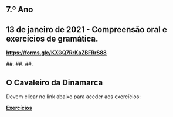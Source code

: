 ## 7.º Ano

## 13 de janeiro de 2021 - Compreensão oral e exercícios de gramática.

<a href="https://forms.gle/KXGQ7RrKaZBFRrS88" target="_blank" rel="noopener noreferrer"><b>https://forms.gle/KXGQ7RrKaZBFRrS88</b></a>

##.
##.
##.

## O Cavaleiro da Dinamarca

Devem clicar no link abaixo para aceder aos exercícios:

<a href="https://carlasagomes.github.io/amareleja/cavaleiro-dinamarca.htm" target="_blank" rel="noopener noreferrer"><b>Exercícios</b></a>
